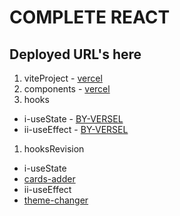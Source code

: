 # COMPLETE REACT
## Deployed URL's here

1. viteProject
          - [vercel]()
1. components
          - [vercel](https://react-henna-six.vercel.app/)
1. hooks
- i-useState 
          - [BY-VERSEL](https://react-01-usestate.vercel.app/)
- ii-useEffect 
          - [BY-VERSEL](https://react-weatherapp-lime.vercel.app/)
1. hooksRevision
- i-useState
- [cards-adder](https://cards-adder.vercel.app/)
- ii-useEffect
- [theme-changer]((https://theme-changer-gamma.vercel.app/))
